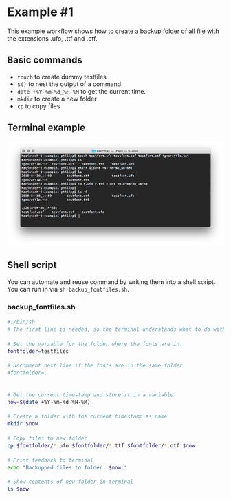 # Example #1

This example workflow shows how to create a backup folder of all file with the extensions .ufo, .ttf and .otf.

## Basic commands

* `touch` to create dummy testfiles
* `$()` to nest the output of a command.
* `date +%Y-%m-%d_%H-%M` to get the current time.
* `mkdir` to create a new folder
* `cp` to copy files

## Terminal example
![Example image](example1_terminal.png)

## Shell script
You can automate and reuse command by writing them into a shell script. You can run in via `sh backup_fontfiles.sh`.

### backup_fontfiles.sh

```sh
#!/bin/sh
# The first line is needed, so the terminal understands what to do with this file

# Set the variable for the folder where the fonts are in.
fontfolder=testfiles

# Uncomment next line if the fonts are in the same folder
#fontfolder=.


# Get the current timestamp and store it in a variable
now=$(date +%Y-%m-%d_%H-%M)

# Create a folder with the current timestamp as name
mkdir $now

# Copy files to new folder
cp $fontfolder/*.ufo $fontfolder/*.ttf $fontfolder/*.otf $now

# Print feedback to terminal
echo "Backupped files to folder: $now:"

# Show contents of new folder in terminal
ls $now
```




